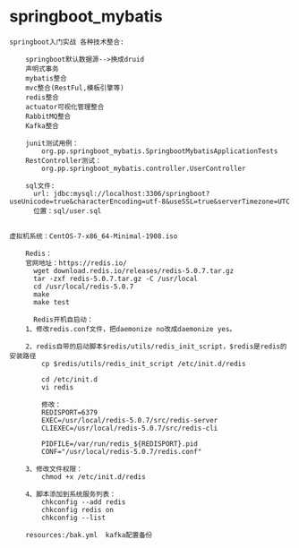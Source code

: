 # springboot_mybatis

    springboot入门实战 各种技术整合:
    
        springboot默认数据源-->换成druid
        声明式事务
        mybatis整合
        mvc整合(RestFul,模板引擎等)
        redis整合
        actuator可视化管理整合
        RabbitMQ整合
        Kafka整合
        
        junit测试用例：
            org.pp.springboot_mybatis.SpringbootMybatisApplicationTests
        RestController测试：    
            org.pp.springboot_mybatis.controller.UserController
        
        sql文件:
          url: jdbc:mysql://localhost:3306/springboot?useUnicode=true&characterEncoding=utf-8&useSSL=true&serverTimezone=UTC
          位置：sql/user.sql
        
        
    虚拟机系统：CentOS-7-x86_64-Minimal-1908.iso
        
        Redis：
        官网地址：https://redis.io/
          wget download.redis.io/releases/redis-5.0.7.tar.gz
          tar -zxf redis-5.0.7.tar.gz -C /usr/local
          cd /usr/local/redis-5.0.7
          make 
          make test
        
          Redis开机自启动：
        1、修改redis.conf文件，把daemonize no改成daemonize yes。
        
        2、redis自带的启动脚本$redis/utils/redis_init_script，$redis是redis的安装路径
            cp $redis/utils/redis_init_script /etc/init.d/redis
            
            cd /etc/init.d
            vi redis
            
            修改：
            REDISPORT=6379
            EXEC=/usr/local/redis-5.0.7/src/redis-server
            CLIEXEC=/usr/local/redis-5.0.7/src/redis-cli
        
            PIDFILE=/var/run/redis_${REDISPORT}.pid
            CONF="/usr/local/redis-5.0.7/redis.conf"
        
        3、修改文件权限：
            chmod +x /etc/init.d/redis
        
        4、脚本添加到系统服务列表：
            chkconfig --add redis
            chkconfig redis on
            chkconfig --list
        
        resources:/bak.yml  kafka配置备份    
